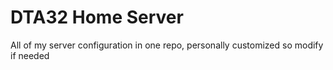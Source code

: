 # DTA32 Home Server

All of my server configuration in one repo, personally customized so modify if needed
